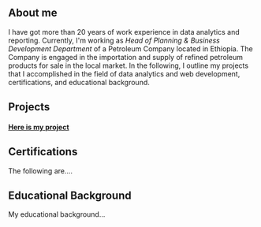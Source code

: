 ## About me
I have got more than 20 years of work experience in data analytics and reporting. Currently, I'm working as *Head of Planning & Business Development Department* of a Petroleum Company located in Ethiopia. The Company is engaged in the importation and supply of refined petroleum products for sale in the local market. In the following, I outline my projects that I accomplished in the field of data analytics and web development, certifications, and educational background. 

## Projects 
#### [Here is my project](#[https://github.com/addiscodr/coffee-shop-sales-anaysis](https://github.com/addiscodr/coffee-shop-sales-anaysis))

## Certifications
The following are....

## Educational Background
My educational background...
